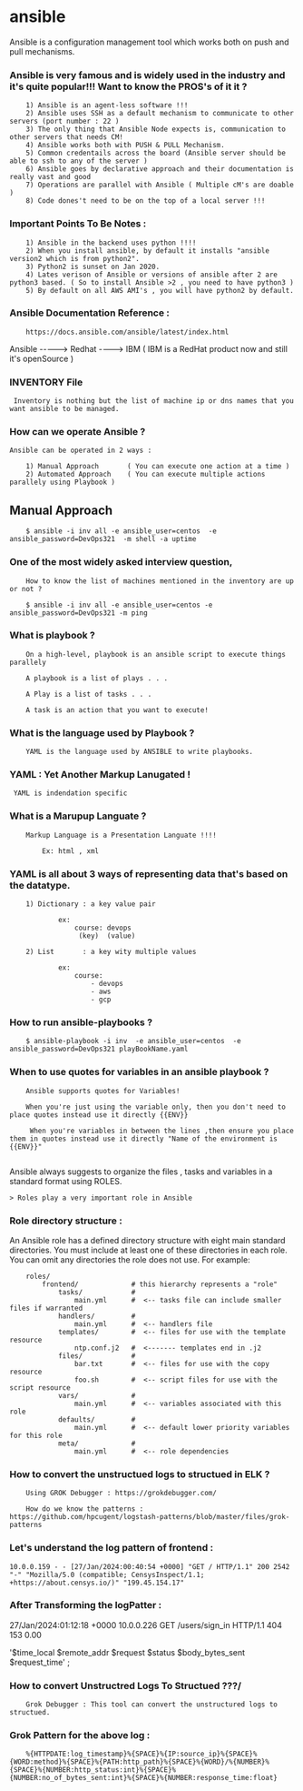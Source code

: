 # ansible

Ansible is a configuration management tool which works both on push and pull mechanisms.

### Ansible is very famous and is widely used in the industry and it's quite popular!!! Want to know the PROS's of it it ?

```
    1) Ansible is an agent-less software !!!
    2) Ansible uses SSH as a default mechanism to communicate to other servers (port number : 22 )
    3) The only thing that Ansible Node expects is, communication to other servers that needs CM!
    4) Ansible works both with PUSH & PULL Mechanism. 
    5) Common credentails across the board (Ansible server should be able to ssh to any of the server )
    6) Ansible goes by declarative approach and their documentation is really vast and good
    7) Operations are parallel with Ansible ( Multiple cM's are doable )
    8) Code dones't need to be on the top of a local server !!!

```

### Important Points To Be Notes :

```
    1) Ansible in the backend uses python !!!!
    2) When you install ansible, by default it installs "ansible version2 which is from python2".
    3) Python2 is sunset on Jan 2020.
    4) Lates verison of Ansible or versions of ansible after 2 are python3 based. ( So to install Ansible >2 , you need to have python3 )
    5) By default on all AWS AMI's , you will have python2 by default.

```

### Ansible Documentation Reference : 

```
    https://docs.ansible.com/ansible/latest/index.html
```

Ansible -----> Redhat ----> IBM   ( IBM is a RedHat product now and still it's openSource )


### INVENTORY File

```
 Inventory is nothing but the list of machine ip or dns names that you want ansible to be managed.
```

### How can we operate Ansible  ?

```
Ansible can be operated in 2 ways :
    
    1) Manual Approach       ( You can execute one action at a time )
    2) Automated Approach    ( You can execute multiple actions parallely using Playbook )

```

## Manual Approach

```
    $ ansible -i inv all -e ansible_user=centos  -e ansible_password=DevOps321  -m shell -a uptime

```

### One of the most widely asked interview question,

```
    How to know the list of machines mentioned in the inventory are up or not ?

    $ ansible -i inv all -e ansible_user=centos -e ansible_password=DevOps321 -m ping
```


### What is playbook ?

```
    On a high-level, playbook is an ansible script to execute things parallely 

    A playbook is a list of plays . . . 
    
    A Play is a list of tasks . . . 

    A task is an action that you want to execute!
```

### What is the language used by Playbook ?

```
    YAML is the language used by ANSIBLE to write playbooks.
```

### YAML : Yet Another Markup Lanugated !

```
 YAML is indendation specific
```

### What is a Marupup Languate ? 

```
    Markup Language is a Presentation Languate !!!!

        Ex: html , xml 
```


### YAML is all about 3 ways of representing data that's based on the datatype.

```
    1) Dictionary : a key value pair 
    
            ex: 
                course: devops
                 (key)  (value)

    2) List       : a key wity multiple values

            ex: 
                course: 
                    - devops
                    - aws
                    - gcp
```


### How to run ansible-playbooks ?

```
    $ ansible-playbook -i inv  -e ansible_user=centos  -e ansible_password=DevOps321 playBookName.yaml
```


### When to use quotes for variables in an ansible playbook ?

```
    Ansible supports quotes for Variables!

    When you're just using the variable only, then you don't need to place quotes instead use it directly {{ENV}}

     When you're variables in between the lines ,then ensure you place them in quotes instead use it directly "Name of the environment is {{ENV}}" 


```

Ansible always suggests to organize the files , tasks and variables in a standard format using ROLES. 

    > Roles play a very important role in Ansible

### Role directory structure :

An Ansible role has a defined directory structure with eight main standard directories. You must include at least one of these directories in each role. You can omit any directories the role does not use. For example:

```
    roles/
        frontend/             # this hierarchy represents a "role"
            tasks/            #
                main.yml      #  <-- tasks file can include smaller files if warranted
            handlers/         #
                main.yml      #  <-- handlers file
            templates/        #  <-- files for use with the template resource
                ntp.conf.j2   #  <------- templates end in .j2
            files/            #
                bar.txt       #  <-- files for use with the copy resource
                foo.sh        #  <-- script files for use with the script resource
            vars/             #
                main.yml      #  <-- variables associated with this role
            defaults/         #
                main.yml      #  <-- default lower priority variables for this role
            meta/             #
                main.yml      #  <-- role dependencies

```


### How to convert the unstructued logs to structued in ELK ?
```
    Using GROK Debugger : https://grokdebugger.com/

    How do we know the patterns : https://github.com/hpcugent/logstash-patterns/blob/master/files/grok-patterns
```

### Let's understand the log pattern of frontend : 

```
10.0.0.159 - - [27/Jan/2024:00:40:54 +0000] "GET / HTTP/1.1" 200 2542 "-" "Mozilla/5.0 (compatible; CensysInspect/1.1; +https://about.censys.io/)" "199.45.154.17"
```

### After Transforming the logPatter : 
27/Jan/2024:01:12:18 +0000 10.0.0.226 GET /users/sign_in HTTP/1.1 404 153 0.00

'$time_local $remote_addr $request $status $body_bytes_sent $request_time' ; 


### How to convert Unstructred Logs To Structued ???/
```
    Grok Debugger : This tool can convert the unstructured logs to structued.
```

### Grok Pattern for the above log :

```
    %{HTTPDATE:log_timestamp}%{SPACE}%{IP:source_ip}%{SPACE}%{WORD:method}%{SPACE}%{PATH:http_path}%{SPACE}%{WORD}/%{NUMBER}%{SPACE}%{NUMBER:http_status:int}%{SPACE}%{NUMBER:no_of_bytes_sent:int}%{SPACE}%{NUMBER:response_time:float}
```